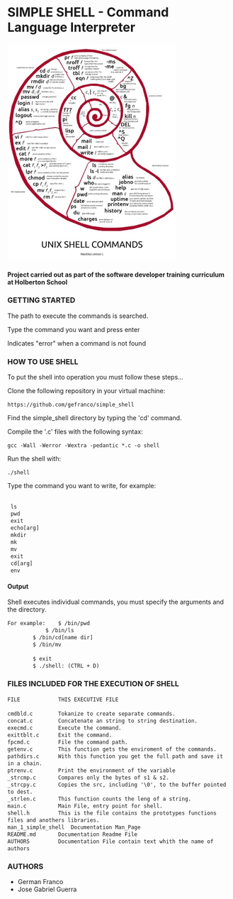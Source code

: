 # SIMPLE SHELL - Command Language Interpreter

![Holberton Logo](Shell.jpg)

#### Project carried out as part of the software developer training curriculum at Holberton School

### GETTING STARTED

The path to execute the commands is searched.

Type the command you want and press enter

Indicates "error" when a command is not found

### HOW TO USE SHELL

To put the shell into operation you must follow these steps...

Clone the following repository in your virtual machine:

```
https://github.com/gefranco/simple_shell
```

Find the simple_shell directory by typing the 'cd' command.

Compile the '.c' files with the following syntax:

```
gcc -Wall -Werror -Wextra -pedantic *.c -o shell
```

Run the shell with:

```
./shell
```

Type the command you want to write, for example:

```

 ls
 pwd
 exit
 echo[arg]
 mkdir
 mk
 mv
 exit
 cd[arg]
 env
```

#### Output

Shell executes individual commands, you must specify the arguments and the directory.

```
For example:	$ /bin/pwd
    		$ /bin/ls
		$ /bin/cd[name dir]
		$ /bin/mv

		$ exit
		$ ./shell: (CTRL + D)
```

### FILES INCLUDED FOR THE EXECUTION OF SHELL

```
FILE			THIS EXECUTIVE FILE

cmdbld.c		Tokanize to create separate commands.
concat.c		Concatenate an string to string destination.
execmd.c		Execute the command.
exittblt.c		Exit the command.
fpcmd.c			File the command path.
getenv.c		This function gets the enviroment of the commands.
pathdirs.c		With this function you get the full path and save it in a chain.
ptrenv.c		Print the environment of the variable
_strcmp.c		Compares only the bytes of s1 & s2.
_strcpy.c		Copies the src, including '\0', to the buffer pointed to dest.
_strlen.c		This function counts the leng of a string.
main.c			Main File, entry point for shell.
shell.h			This is the file contains the prototypes functions files and anothers libraries.
man_1_simple_shell	Documentation Man_Page
README.md		Documentation Readme File
AUTHORS			Documentation File contain text whith the name of authors

```

### AUTHORS

* German Franco 
* Jose Gabriel Guerra

